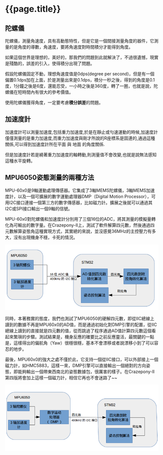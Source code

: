 # {{page.title}}

## 陀螺儀
陀螺儀，測量角速度，具有高動態特性，但是它是一個間接測量角度的器件，它測量的是角度的導數，角速度，要將角速度對時間積分才能得到角度。

如果這個世界是理想的，美好的，那我們的問題到此就解決了，不過很遺憾，現實是殘酷的，誤差的引入，使得積分出現了問題。

假設陀螺儀固定不動，理想角速度值是0dps(degree per second)，但是有一個偏置0.1dps加在上面，於是測量出來是0.1dps，積分一秒之後，得到的角度是0.1度，1分鐘之後是6度，還能忍受，一小時之後是360度，轉了一圈，也就是說，陀螺儀在短時間內有很大的參考價值。

使用陀螺儀獲得角度，一定要考慮**積分誤差**的問題。

## 加速度計
加速度計可以測量加速度,包括重力加速度,於是在靜止或勻速運動的時候,加速度計僅僅測量的是重力加速度,而重力加速度與剛才所說的R座標系是固連的,通過這種關係,可以得到加速度計所在平面 與 地面 的角度關係.

但是加速度計若是繞著重力加速度的軸轉動,則測量值不會改變,也就是說無法感知這種水平旋轉。

## MPU6050姿態測量的兩種方法
MPU-60x0是9軸運動處理傳感器。它集成了3軸MEMS陀螺儀，3軸MEMS加速度計，以及一個可擴展的數字運動處理器DMP（Digital Motion Processor），可用I2C接口連接一個第三方的數字傳感器，比如磁力計。擴展之後就可以通過其I2C或SPI接口輸出一個9軸的信號。

MPU-60x0對陀螺儀和加速度計分別用了三個16位的ADC，將其測量的模擬量轉化為可輸出的數字量。在Crazepony-II上，測試了軟件解算四元數，然後通過四元數解算姿態角這種實現方式，其實總的來說，並沒感覺36MHz的主控壓力有多大，沒有出現機身不穩，卡死的情況。

![](/assets/img/mpu6050-quaternion.png)

同時，本著務實的態度，我們也測試了MPU6050的硬解四元數，即從IIC總線上讀到的數據不再是MPU60x0的AD值，而是通過初始化對DMP引擎的配置，從IIC總線上讀到的直接就是四元數的值，從而跳過了程序通過AD值計算四元數這個看起來繁瑣的步驟。測試結果是，機身反應的確要比之前反應靈活，最關鍵的一點是，這樣得出的偏航角（Yaw）很穩很穩，基本不會漂移或者說漂移小到了可以容忍的地步。

最後，MPU60x0的強大之處不僅於此，它支持一個從IIC接口，可以外部接上一個磁力計，如HMC5883，這樣一來，DMP引擎可以直接輸出一個絕對的方向姿態，即能夠輸出一個帶東西南北的姿態數據包，很厲害的樣子。在Crazepony-II第四版將會加上這樣一個磁力計，相信它再也不會迷路了~~ 

![](/assets/img/mpu6050-quaternion-dmp.png)
